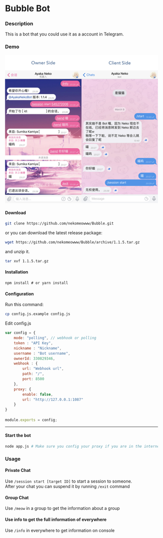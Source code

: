 # Bubble Bot

### Description

This is a bot that you could use it as a account in Telegram.

### Demo

![](https://github.com/nekomeowww/Bubble/blob/dev/doc/FinalProduct.jpg)

#### Download

```bash
git clone https://github.com/nekomeowww/Bubble.git
```

or you can download the latest release package:

```bash
wget https://github.com/nekomeowww/Bubble/archive/1.1.5.tar.gz
```
and unzip it.

```bash
tar xvf 1.1.5.tar.gz
```

#### Installation

```
npm install # or yarn install
```

#### Configuration

Run this command:

```bash
cp config.js.example config.js
```

Edit config.js
```javascript
var config = {
    mode: "polling", // webhook or polling
    token : "API Key",
    nickname : "Nickname",
    username : "Bot username",
    ownerId: 330829346,
    webhook : {
        url: "Webhook url",
        path: "/",
        port: 8500
    },
    proxy: {
        enable: false,
        url: "http://127.0.0.1:1087"
    }
}

module.exports = config;
```
----

#### Start the bot


```bash
node app.js # Make sure you config your proxy if you are in the internet restricted countries.
```


### Usage

#### Private Chat

Use ``` /session start [target ID] ``` to start a session to someone.    
After your chat you can suspend it by running ``` /exit ``` command

#### Group Chat

Use ``` /meow ``` in a group to get the information about a group

#### Use info to get the full information of everywhere

Use ``` /info ``` in everywhere to get information on console